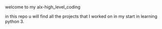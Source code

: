 welcome to my alx-high_level_coding

in this repo u will find all the projects that I worked on in my start in learning python 3.
